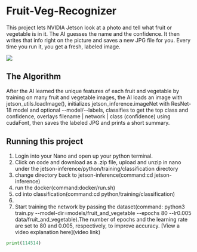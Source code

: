 # Fruit-Veg-Recognizer
This project lets NVIDIA Jetson look at a photo and tell what fruit or vegetable is in it. The AI guesses the name and the confidence. It then writes that info right on the picture and saves a new JPG file for you. Every time you run it, you get a fresh, labeled image.


![](image-1.png)[](image.png](image-2.png))

## The Algorithm
After the AI learned the unique features of each fruit and vegetable by training on many fruit and vegetable images, the AI loads an image with jetson_utils.loadImage(), initializes jetson_inference.imageNet with ResNet-18 model and optional --model/--labels, classifies to get the top class and confidence, overlays filename | network | class (confidence) using cudaFont, then saves the labeled JPG and prints a short summary.

## Running this project

1. Login into your Nano and open up your python terminal.
2. Click on code and download as a .zip file, upload and unzip in nano under the jetson-inference/python/training/classification directory
3. change directory back to jetson-inference(command:cd jetson-inference)
4. run the docker(command:docker/run.sh)
5. cd into classification(command:cd python/training/classification)
6. 
7. Start training the network by passing the dataset(command: python3 train.py --model-dir=models/fruit_and_vegetable --epochs 80 --lr0.005 data/fruit_and_vegetable).The number of epochs and the learning rate are set to 80 and 0.005, respectively, to improve accuracy.
[View a video explanation here](video link)

```python
print(114514)
```